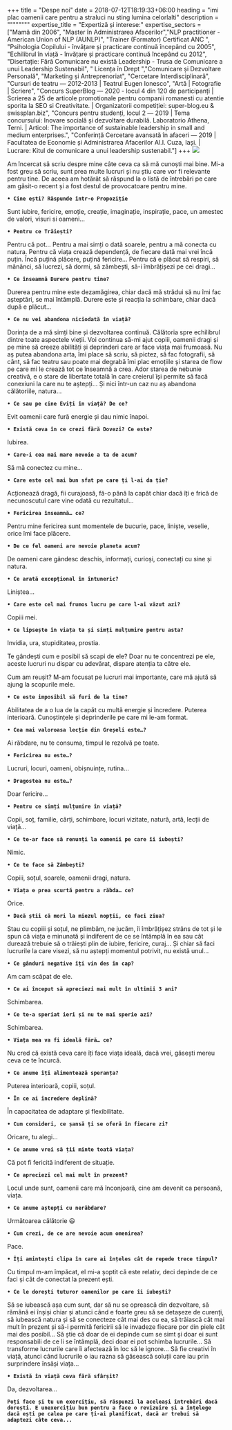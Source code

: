 +++
title = "Despe noi"
date = 2018-07-12T18:19:33+06:00
heading = "imi plac oamenii care pentru a straluci nu sting lumina celorlalti"
description = """\"\""""
expertise_title = "Expertiză și interese:"
expertise_sectors = ["Mamă din 2006", "Master în Administrarea Afacerilor","NLP practitioner - American Union of NLP (AUNLP)", "Trainer (Formator) Certificat ANC ", "Psihologia Copilului - învățare și practicare continuă începând cu 2005", "Echilibrul în viață - învățare și practicare continuă începând cu 2012", "Disertație: Fără Comunicare nu există Leadership - Trusa de Comunicare a unui Leadership Sustenabil", " Licența în Drept ","Comunicare și Dezvoltare Personală", "Marketing și Antreprenoriat", "Cercetare Interdisciplinară", "Cursuri de teatru ― 2012-2013 | Teatrul Eugen Ionesco", "Artă | Fotografie | Scriere", "Concurs SuperBlog ― 2020 - locul 4 din 120 de participanți | Scrierea a 25 de articole promotionale pentru companii romanesti cu atentie sporita la SEO si Creativitate. | Organizatorii competiției: super-blog.eu & swissplan.biz", "Concurs pentru studenți, locul 2 ― 2019 | Tema concursului: Inovare socială și dezvoltare durabilă. Laboratorio Athena, Terni. | Articol: The importance of sustainable leadership in small and medium enterprises.", "Conferință Cercetare avansată în afaceri ― 2019 | Facultatea de Economie și Administrarea Afacerilor Al.I. Cuza, Iași. | Lucrare: Kitul de comunicare a unui leadership sustenabil."]
+++
![](/images/team/tanyminds.jpg)

Am încercat să scriu despre mine câte ceva ca să mă cunoști mai bine. Mi-a fost greu să scriu, sunt prea multe lucruri și nu știu care vor fi relevante pentru tine. De aceea am hotărât să răspund la o listă de întrebări pe care am găsit-o recent și a fost destul de provocatoare pentru mine. 


**`• Cine ești? Răspunde într-o Propoziție`**


Sunt iubire, fericire, emoție, creație, imaginație, inspirație, pace, un amestec de valori, visuri si oameni…

**`• Pentru ce Trăiești?`**

Pentru că pot… Pentru a mai simți o dată soarele, pentru a mă conecta cu natura. Pentru că viața crează dependență, de fiecare dată mai vrei încă puțin. Încă puțină plăcere, puțină fericire… Pentru că e plăcut să respiri, să mănânci, să lucrezi, să dormi, să zâmbești, să-i îmbrățișezi pe cei dragi…

**`• Ce înseamnă Durere pentru tine?`**

Durerea pentru mine este dezamăgirea, chiar dacă mă strădui să nu îmi fac așteptări, se mai întâmplă. Durere este și reacția la schimbare, chiar dacă după e plăcut…

**`• Ce nu vei abandona niciodată în viață?`**

Dorința de a mă simți bine și dezvoltarea continuă. Călătoria spre echilibrul dintre toate aspectele vieții. Voi continua să-mi ajut copiii, oamenii dragi și pe mine să creeze abilități și deprinderi care ar face viața mai frumoasă. Nu aș putea abandona arta, îmi place să scriu, să pictez, să fac fotografii, să cânt, să fac teatru sau poate mai degrabă îmi plac emoțiile și starea de flow pe care mi le crează tot ce înseamnă a crea. Ador starea de nebunie creativă, e o stare de libertate totală în care creierul își permite să facă conexiuni la care nu te aștepți… Și nici într-un caz nu aș abandona călătoriile, natura…

**`• Ce sau pe cine Eviți în viață? De ce?`**

Evit oamenii care fură energie și dau nimic înapoi.

**`• Există ceva în ce crezi fără Dovezi? Ce este?`**

Iubirea.

**`• Care-i cea mai mare nevoie a ta de acum?`**

Să mă conectez cu mine…

**`• Care este cel mai bun sfat pe care ți l-ai da ție?`**

Acționează dragă, fii curajoasă, fă-o până la capăt chiar dacă îți e frică de necunoscutul care vine odată cu rezultatul…

**`• Fericirea înseamnă… ce?`**

Pentru mine fericirea sunt momentele de bucurie, pace, liniște, veselie, orice îmi face plăcere.

**`• De ce fel oameni are nevoie planeta acum?`**

De oameni care gândesc deschis, informați, curioși, conectați cu sine și natura.

**`• Ce arată excepțional în întuneric?`**

Liniștea...

**`• Care este cel mai frumos lucru pe care l-ai văzut azi?`**

Copiii mei.

**`• Ce lipsește în viața ta și simți mulțumire pentru asta?`**

Invidia, ura, stupiditatea, prostia. 

Te gândești cum e posibil să scapi de ele? Doar nu te concentrezi pe ele, aceste lucruri nu dispar cu adevărat, dispare atenția ta către ele. 

Cum am reușit? M-am focusat pe lucruri mai importante, care mă ajută să ajung la scopurile mele.

**`• Ce este imposibil să furi de la tine?`**

Abilitatea de a o lua de la capăt cu multă energie și încredere. Puterea interioară. Cunoștințele și deprinderile pe care mi le-am format.

**`• Cea mai valoroasa lecție din Greșeli este…?`**

Ai răbdare, nu te consuma, timpul le rezolvă pe toate.

**`• Fericirea nu este…?`**

Lucruri, locuri, oameni, obișnuințe, rutina…

**`• Dragostea nu este…?`**

Doar fericire...

**`• Pentru ce simți mulțumire în viață?`**

Copii, soț, familie, cărți, schimbare, locuri vizitate, natură, artă, lecții de viață…


**`• Ce te-ar face să renunți la oamenii pe care îi iubești?`**

Nimic.

**`• Ce te face să Zâmbești?`**

Copiii, soțul, soarele, oamenii dragi, natura.

**`• Viața e prea scurtă pentru a răbda… ce?`**

Orice.

**`• Dacă știi că mori la miezul nopții, ce faci ziua?`**

Stau cu copiii și soțul, ne plimbăm, ne jucăm, îi îmbrățișez strâns de tot și le spun că viața e minunată și indiferent de ce se întâmplă în ea sau cât durează trebuie să o trăiești plin de iubire, fericire, curaj… Și chiar să faci lucrurile la care visezi, să nu aștepți momentul potrivit, nu există unul…

**`• Ce gânduri negative îți vin des în cap?`**

Am cam scăpat de ele.

**`• Ce ai început să apreciezi mai mult în ultimii 3 ani?`**

Schimbarea.

**`• Ce te-a speriat ieri și nu te mai sperie azi?`**

Schimbarea.

**`• Viața mea va fi ideală fără… ce?`**

Nu cred că există ceva care îți face viața ideală, dacă vrei, găsești mereu ceva ce te încurcă.

**`• Ce anume îți alimentează speranța?`**

Puterea interioară, copiii, soțul.

**`• În ce ai încredere deplină?`**

În capacitatea de adaptare și flexibilitate.

**`• Cum consideri, ce șansă ți se oferă în fiecare zi?`**

Oricare, tu alegi…

**`• Ce anume vrei să ții minte toată viața?`**

Că pot fi fericită indiferent de situație.

**`• Ce apreciezi cel mai mult în prezent?`**

Locul unde sunt, oamenii care mă înconjoară, cine am devenit ca persoană, viața.

**`• Ce anume aștepți cu nerăbdare?`**

Următoarea călătorie 😃

**`• Cum crezi, de ce are nevoie acum omenirea?`**

Pace.

**`• Îți amintești clipa în care ai înțeles cât de repede trece timpul?`**

Cu timpul m-am împăcat, el mi-a șoptit că este relativ, deci depinde de ce faci și cât de conectat la prezent ești.


**`• Ce le dorești tuturor oamenilor pe care îi iubești?`**

Să se iubească așa cum sunt, dar să nu se oprească din dezvoltare, să rămână ei înșiși chiar și atunci când e foarte greu să se detașeze de curenți, să iubească natura și să se conecteze cât mai des cu ea, să trăiască cât mai mult în prezent și să-i permită fericirii să le invadeze fiecare por din piele cât mai des posibil… Să știe că doar de ei depinde cum se simt și doar ei sunt responsabili de ce li se întâmplă, deci doar ei pot schimba lucrurile… Să transforme lucrurile care îi afectează în loc să le ignore… Să fie creativi în viață, atunci când lucrurile o iau razna să găsească soluții care iau prin surprindere însăși viața… 

**`• Există în viață ceva fără sfârșit?`**

Da, dezvoltarea…

**`Poți face și tu un exercițiu, să răspunzi la aceleași întrebări dacă dorești. E unexercițiu bun pentru a face o revizuire și a înțelege dacă ești pe calea pe care ți-ai planificat, dacă ar trebui să adaptezi câte ceva...`**